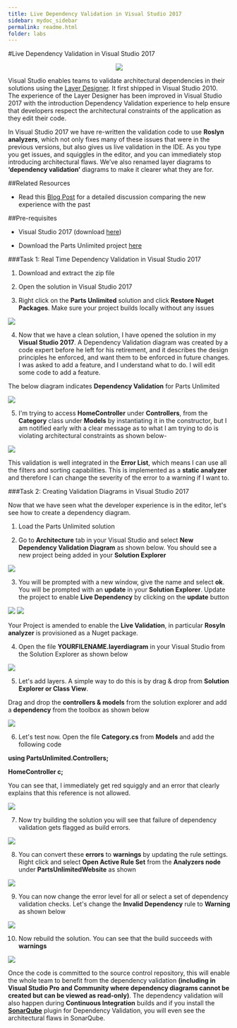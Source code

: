 ```yaml
---
title: Live Dependency Validation in Visual Studio 2017 
sidebar: mydoc_sidebar
permalink: readme.html
folder: labs
---
```



#Live Dependency Validation in Visual Studio 2017

<p align="center">
<img src="images/1.png">
</p>

Visual Studio enables teams to validate architectural dependencies in their solutions using the [Layer Designer](https://msdn.microsoft.com/en-us/library/dd465141.aspx). 
It first shipped in Visual Studio 2010. The experience of the Layer Designer has been improved in Visual Studio 2017 with the introduction Dependency Validation experience to help ensure that developers respect the architectural constraints of the application as they edit their code.



In Visual Studio 2017 we have re-written the validation code to use **Roslyn analyzers**, which not only fixes many of these issues that were in the previous versions, but also gives us live validation in the IDE. As you type you get issues, and squiggles in the editor, and you can immediately stop introducing architectural flaws.
We’ve also renamed layer diagrams to **‘dependency validation’** diagrams to make it clearer what they are for.

##Related Resources

- Read this [Blog Post](https://blogs.msdn.microsoft.com/visualstudioalm/2016/11/30/live-dependency-validation-in-visual-studio-2017/) for a detailed discussion comparing the new experience with the past



##Pre-requisites

- Visual Studio 2017 (download [here](https://www.visualstudio.com/vs/visual-studio-2017-rc/))

- Download the Parts Unlimited project [here](https://github.com/Microsoft/PartsUnlimited/tree/aspnet45)


###Task 1: Real Time Dependency Validation in Visual Studio 2017

1. Download and extract the zip file

2. Open the solution in Visual Studio 2017

3. Right click on the **Parts Unlimited** solution and click **Restore Nuget Packages**. Make sure your project builds locally without any issues

 <img src="images/01.png">

4. Now that we have a clean solution, I have opened the solution in my **Visual Studio 2017**. A Dependency Validation diagram was created by a code expert before he left for his retirement, and it describes the design principles he enforced, and want them to be  enforced in future changes. I was asked to add a feature, and I understand what to do. I will edit some code to add a feature.

  The below diagram indicates **Dependency Validation** for Parts Unlimited 

  <img src="images/02.png">


5. I'm trying to access **HomeController** under **Controllers**, from the **Category** class under **Models** by instantiating it in the constructor, but I am notified early with a clear message as to what I am trying to do is violating architectural constraints as shown below-

  <img src="images/03.png">
 
 
 This validation is well integrated in the **Error List**, which means I can use all the filters and sorting capabilities. This is implemented as a **static analyzer** and therefore I can change the severity of the error to a warning if I want to.
 
  
###Task 2: Creating Validation Diagrams in Visual Studio 2017

Now that we have seen what the developer experience is in the editor, let's see how to create a dependency diagram.

1. Load the Parts Unlimited solution

2. Go to **Architecture** tab in your Visual Studio and select **New Dependency Validation Diagram** as shown below. You should see a new project being added in your **Solution Explorer**

  <img src="images/image13.png">
 
3. You will be prompted with a new window, give the name and select **ok**. You will be prompted with an **update** in your **Solution Explorer**. Update the project to enable **Live Dependency** by clicking on the **update** button

  <img src="images/image14.png">
 
  <img src="images/image15.png">

 Your Project is amended to enable the **Live Validation**, in particular **Rosyln analyzer** is provisioned as a Nuget package.
 
4. Open the file **YOURFILENAME.layerdiagram** in your Visual Studio from the Solution Explorer as shown below
 
  <img src="images/image16.png">

5. Let's add layers. A simple way to do this is by drag & drop from **Solution Explorer or Class View**.

 Drag and drop the **controllers & models** from the solution explorer and add a **dependency** from the toolbox as shown below 

  <img src="images/image17.png">
 
6. Let's test now. Open the file **Category.cs** from **Models** and add the following code

  **using PartsUnlimited.Controllers;**
  
  **HomeController c;**
   
   You can see that, I immediately get red squiggly and an error that clearly explains that this reference is not allowed.
   
  <img src="images/image18.png">


7. Now try building the solution you will see that failure of dependency validation gets flagged as build errors.

  <img src="images/image19.png">
 
 
8. You can convert these **errors** to **warnings** by updating the rule settings. Right click and select **Open Active Rule Set** from the **Analyzers node** under **PartsUnlimitedWebsite** as shown

  <img src="images/image20.png">
 
9. You can now change the error level for all or select a set of dependency validation checks. Let's change the **Invalid Dependency** rule to **Warning** as shown below

  <img src="images/image21.png">
 
10. Now rebuild the solution. You can see that the build succeeds with **warnings**

  <img src="images/image22.png">

Once the code is committed to the source control repository, this will enable the whole team to benefit from the dependency validation **(including in Visual Studio Pro and Community where dependency diagrams cannot be created but can be viewed as read-only)**. The dependency validation will also happen during **Continuous Integration** builds and if you install the **[SonarQube](https://marketplace.visualstudio.com/items?itemName=SonarSource.sonarqube)** plugin for Dependency Validation, you will even see the architectural flaws in SonarQube.
